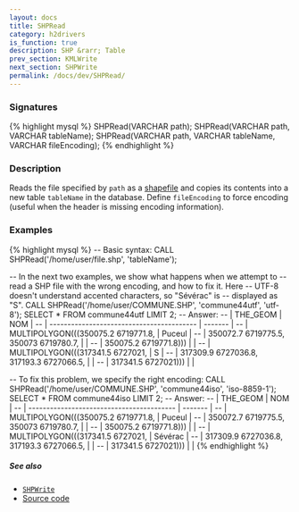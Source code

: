 ```yaml
---
layout: docs
title: SHPRead
category: h2drivers
is_function: true
description: SHP &rarr; Table
prev_section: KMLWrite
next_section: SHPWrite
permalink: /docs/dev/SHPRead/
---
```


### Signatures

{% highlight mysql %}
SHPRead(VARCHAR path);
SHPRead(VARCHAR path, VARCHAR tableName);
SHPRead(VARCHAR path, VARCHAR tableName, VARCHAR fileEncoding);
{% endhighlight %}

### Description

Reads the file specified by `path` as a [shapefile][wiki] and copies its
contents into a new table `tableName` in the database.
Define `fileEncoding` to force encoding (useful when the header is
missing encoding information).

### Examples

{% highlight mysql %}
-- Basic syntax:
CALL SHPRead('/home/user/file.shp', 'tableName');

-- In the next two examples, we show what happens when we attempt to
-- read a SHP file with the wrong encoding, and how to fix it. Here
-- UTF-8 doesn't understand accented characters, so "Sévérac" is
-- displayed as "S".
CALL SHPRead('/home/user/COMMUNE.SHP', 'commune44utf',
             'utf-8');
SELECT * FROM commune44utf LIMIT 2;
-- Answer:
-- |                 THE_GEOM                  |   NOM   |
-- | ----------------------------------------- | ------- |
-- | MULTIPOLYGON(((350075.2 6719771.8,        | Puceul  |
-- |   350072.7 6719775.5, 350073 6719780.7,   |         |
-- |   350075.2 6719771.8)))                   |         |
-- | MULTIPOLYGON(((317341.5 6727021,          | S       |
-- |   317309.9 6727036.8, 317193.3 6727066.5, |         |
-- |   317341.5 6727021)))                     |         |

-- To fix this problem, we specify the right encoding:
CALL SHPRead('/home/user/COMMUNE.SHP', 'commune44iso',
             'iso-8859-1');
SELECT * FROM commune44iso LIMIT 2;
-- Answer:
-- |                 THE_GEOM                  |   NOM   |
-- | ----------------------------------------- | ------- |
-- | MULTIPOLYGON(((350075.2 6719771.8,        | Puceul  |
-- |   350072.7 6719775.5, 350073 6719780.7,   |         |
-- |   350075.2 6719771.8)))                   |         |
-- | MULTIPOLYGON(((317341.5 6727021,          | Sévérac |
-- |   317309.9 6727036.8, 317193.3 6727066.5, |         |
-- |   317341.5 6727021)))                     |         |
{% endhighlight %}

##### See also

* [`SHPWrite`](../SHPWrite)
* <a href="https://github.com/orbisgis/h2gis/blob/master/h2gis-functions/src/main/java/org/h2gis/functions/io/shp/SHPRead.java" target="_blank">Source code</a>

[wiki]: http://en.wikipedia.org/wiki/Shapefile
